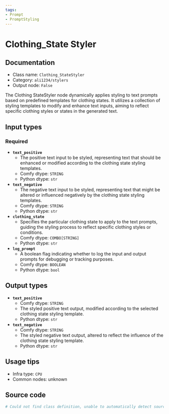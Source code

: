 ```yaml
---
tags:
- Prompt
- PromptStyling
---
```


# Clothing_State Styler
## Documentation
- Class name: `Clothing_StateStyler`
- Category: `ali1234/stylers`
- Output node: `False`

The Clothing StateStyler node dynamically applies styling to text prompts based on predefined templates for clothing states. It utilizes a collection of styling templates to modify and enhance text inputs, aiming to reflect specific clothing styles or states in the generated text.
## Input types
### Required
- **`text_positive`**
    - The positive text input to be styled, representing text that should be enhanced or modified according to the clothing state styling templates.
    - Comfy dtype: `STRING`
    - Python dtype: `str`
- **`text_negative`**
    - The negative text input to be styled, representing text that might be altered or influenced negatively by the clothing state styling templates.
    - Comfy dtype: `STRING`
    - Python dtype: `str`
- **`clothing_state`**
    - Specifies the particular clothing state to apply to the text prompts, guiding the styling process to reflect specific clothing styles or conditions.
    - Comfy dtype: `COMBO[STRING]`
    - Python dtype: `str`
- **`log_prompt`**
    - A boolean flag indicating whether to log the input and output prompts for debugging or tracking purposes.
    - Comfy dtype: `BOOLEAN`
    - Python dtype: `bool`
## Output types
- **`text_positive`**
    - Comfy dtype: `STRING`
    - The styled positive text output, modified according to the selected clothing state styling template.
    - Python dtype: `str`
- **`text_negative`**
    - Comfy dtype: `STRING`
    - The styled negative text output, altered to reflect the influence of the clothing state styling template.
    - Python dtype: `str`
## Usage tips
- Infra type: `CPU`
- Common nodes: unknown


## Source code
```python
# Could not find class definition, unable to automatically detect source code
```
